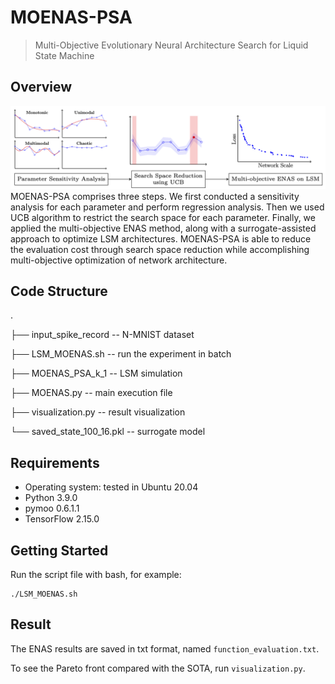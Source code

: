 # MOENAS-PSA
> Multi-Objective Evolutionary Neural Architecture Search for Liquid State Machine
## Overview
![](images/flowchart.png)
MOENAS-PSA comprises three steps. 
We first conducted a sensitivity analysis for each parameter and perform regression analysis. Then we used UCB algorithm to restrict the search space for each parameter. Finally, we applied the multi-objective ENAS method, along with a surrogate-assisted approach to optimize LSM architectures. 
MOENAS-PSA is able to reduce the evaluation cost through search space reduction while accomplishing multi-objective optimization of network architecture.
## Code Structure
.

├── input_spike_record -- N-MNIST dataset

├── LSM_MOENAS.sh -- run the experiment in batch

├── MOENAS_PSA_k_1 -- LSM simulation

├── MOENAS.py -- main execution file

├── visualization.py -- result visualization

└── saved_state_100_16.pkl -- surrogate model
## Requirements
- Operating system: tested in Ubuntu 20.04
- Python 3.9.0
- pymoo 0.6.1.1
- TensorFlow 2.15.0
## Getting Started
Run the script file with bash, for example:
```
./LSM_MOENAS.sh
```
## Result
The ENAS results are saved in txt format, named `function_evaluation.txt`.

To see the Pareto front compared with the SOTA, run `visualization.py`.


